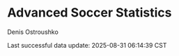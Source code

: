 # Advanced Soccer Statistics
Denis Ostroushko

<!-- gfm -->

Last successful data update: 2025-08-31 06:14:39 CST
